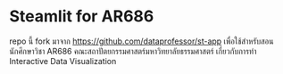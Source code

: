 # Steamlit for AR686

repo นี้ fork มาจาก https://github.com/dataprofessor/st-app
เพื่อใช้สำหรับสอนนักศึกษาวิชา AR686 คณะสถาปัตยกรรมศาสตร์มหาวิทยาลัยธรรมศาสตร์ เกี่ยวกับการทำ Interactive Data Visualization


